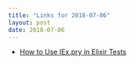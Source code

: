 ```yaml
---
title: "Links for 2018-07-06"
layout: post
date: 2018-07-06
---
```


* [How to Use IEx.pry in Elixir Tests](https://adamdelong.com/iex-pry-test/)
